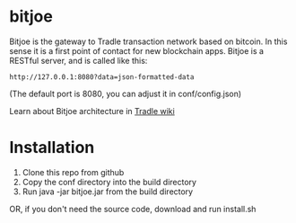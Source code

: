 bitjoe
======

Bitjoe is the gateway to Tradle transaction network based on bitcoin. In this sense it is a first point of contact for new blockchain apps. Bitjoe is a RESTful server, and is called like this:

`http://127.0.0.1:8080?data=json-formatted-data`

(The default port is 8080, you can adjust it in conf/config.json)

Learn about Bitjoe architecture in [Tradle wiki](https://github.com/urbien/Tradle/wiki)

Installation
============

1. Clone this repo from github
2. Copy the conf directory into the build directory
3. Run java -jar bitjoe.jar from the build directory

OR, if you don't need the source code, download and run install.sh
